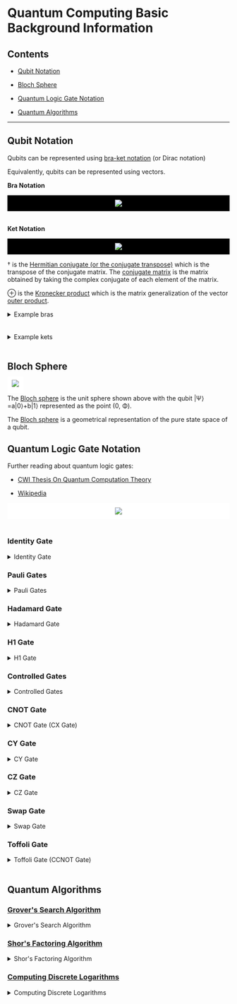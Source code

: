 # Quantum Computing Basic Background Information

## Contents

- [Qubit Notation](#Qubit-Notation)

- [Bloch Sphere](#Bloch-Sphere)

- [Quantum Logic Gate Notation](#Quantum-Logic-Gate-Notation)

- [Quantum Algorithms](#Quantum-Algorithms)

***

## Qubit Notation

Qubits can be represented using
[bra-ket notation](https://chem.libretexts.org/Bookshelves/Physical_and_Theoretical_Chemistry_Textbook_Maps/Supplemental_Modules_(Physical_and_Theoretical_Chemistry)/Quantum_Mechanics/03._The_Tools_of_Quantum_Mechanics/Bra-Ket_Notation)
(or Dirac notation)

Equivalently, qubits can be represented using vectors.

**Bra Notation**

<div style="background-color:rgb(0, 0, 0); text-align:center; vertical-align: middle; padding:10px">

<img src="https://render.githubusercontent.com/render/math?math=\color{white}\left\langle%20A\right|=\left(\left|A\right\rangle\right)^\dagger=\begin{pmatrix}A_1%26A_2%26\cdots%26A_n\end{pmatrix}">

</div>

<br />

**Ket Notation**

<div style="background-color:rgb(0, 0, 0); text-align:center; vertical-align: middle; padding:10px">

<img src="https://render.githubusercontent.com/render/math?math=\color{white}\left|A\right\rangle=\left(\left\langle{A}\right|\right)^\dagger=\begin{pmatrix}A_1\\A_2\\%0A\vdots\\A_n\end{pmatrix}">

</div>


† is the
[Hermitian conjugate (or the conjugate transpose)](https://mathworld.wolfram.com/ConjugateTranspose.html)
which is the transpose of the conjugate matrix.  The
[conjugate matrix](https://mathworld.wolfram.com/ConjugateMatrix.html)
is the matrix obtained by taking the complex conjugate of each element of the
matrix.

⊕ is the
[Kronecker product](https://mathworld.wolfram.com/KroneckerProduct.html)
which is the matrix generalization of the vector
[outer product](https://en.wikipedia.org/wiki/Outer_product).

[comment]: <> (Example bras)
<details>
    <summary>Example bras</summary>

<br />

<div style="background-color:rgb(0, 0, 0); text-align:center; vertical-align: middle; padding:10px">

<img src="https://render.githubusercontent.com/render/math?math=\color{white}\newline\left\langle%20A\right|\otimes\left\langle%20B\right|\otimes\left\langle%20C\right|=(\left\langle%20A\right|\otimes\left\langle%20B\right|)\otimes\left\langle%20C\right|=\left\langle%20AB\right|\otimes\left\langle%20C\right|=\left\langle%20ABC\right|\newline\left\langle%20A\right|\otimes\left\langle%20B\right|\otimes\left\langle%20C\right|=\left\langle%20A\right|\otimes(\left\langle%20B\right|\otimes\left\langle%20C\right|)=\left\langle%20A\right|\otimes\left\langle%20BC\right|=\left\langle%20ABC\right|">

</div>

<br />

[comment]: <> (0 bra)

<div style="background-color:rgb(0, 0, 0); text-align:center; vertical-align: middle; padding:10px">

<img src="https://render.githubusercontent.com/render/math?math=\color{white}\left\langle0\right|=\begin{pmatrix}1%260\end{pmatrix}">

</div>

<br />

[comment]: <> (1 bra)
<div style="background-color:rgb(0, 0, 0); text-align:center; vertical-align: middle; padding:10px">

<img src="https://render.githubusercontent.com/render/math?math=\color{white}\left\langle1\right|=\begin{pmatrix}0%261\end{pmatrix}">

</div>

<br />

[comment]: <> (00 bra)
<div style="background-color:rgb(0, 0, 0); text-align:center; vertical-align: middle; padding:10px">

<img src="https://render.githubusercontent.com/render/math?math=\color{white}\left\langle00\right|=\left\langle0\right|\otimes\left\langle0\right|=\begin{pmatrix}1%260\end{pmatrix}\otimes\begin{pmatrix}1%260\end{pmatrix}=\begin{pmatrix}1%260%260%260\end{pmatrix}">

</div>

<br />

[comment]: <> (01 bra)
<div style="background-color:rgb(0, 0, 0); text-align:center; vertical-align: middle; padding:10px">

<img src="https://render.githubusercontent.com/render/math?math=\color{white}\left\langle01\right|=\left\langle0\right|\otimes\left\langle1\right|=\begin{pmatrix}1%260\end{pmatrix}\otimes\begin{pmatrix}0%261\end{pmatrix}=\begin{pmatrix}0%261%260%260\end{pmatrix}">

</div>

<br />

[comment]: <> (10 bra)
<div style="background-color:rgb(0, 0, 0); text-align:center; vertical-align: middle; padding:10px">

<img src="https://render.githubusercontent.com/render/math?math=\color{white}\left\langle10\right|=\left\langle1\right|\otimes\left\langle0\right|=\begin{pmatrix}0%261\end{pmatrix}\otimes\begin{pmatrix}1%260\end{pmatrix}=\begin{pmatrix}0%260%261%260\end{pmatrix}">

</div>

<br />

[comment]: <> (11 bra)
<div style="background-color:rgb(0, 0, 0); text-align:center; vertical-align: middle; padding:10px">

<img src="https://render.githubusercontent.com/render/math?math=\color{white}\left\langle11\right|=\left\langle1\right|\otimes\left\langle1\right|=\begin{pmatrix}0%261\end{pmatrix}\otimes\begin{pmatrix}0%261\end{pmatrix}=\begin{pmatrix}0%260%260%261\end{pmatrix}">

</div>

<br />

[comment]: <> (000 bra)
<div style="background-color:rgb(0, 0, 0); text-align:center; vertical-align: middle; padding:10px">

<img src="https://render.githubusercontent.com/render/math?math=\color{white}\left\langle000\right|=\left\langle0\right|\otimes\left\langle0\right|\otimes\left\langle0\right|=\left\langle00\right|\otimes\left\langle0\right|=\begin{pmatrix}1%260%260%260\end{pmatrix}\otimes\begin{pmatrix}1%260\end{pmatrix}=\begin{pmatrix}1%260%260%260%260%260%260%260\end{pmatrix}">

</div>

<br />

[comment]: <> (001 bra)
<div style="background-color:rgb(0, 0, 0); text-align:center; vertical-align: middle; padding:10px">

<img src="https://render.githubusercontent.com/render/math?math=\color{white}\left\langle001\right|=\left\langle0\right|\otimes\left\langle0\right|\otimes\left\langle1\right|=\left\langle00\right|\otimes\left\langle1\right|=\begin{pmatrix}1%260%260%260\end{pmatrix}\otimes\begin{pmatrix}0%261\end{pmatrix}=\begin{pmatrix}0%261%260%260%260%260%260%260\end{pmatrix}">

</div>

<br />

[comment]: <> (010 bra)
<div style="background-color:rgb(0, 0, 0); text-align:center; vertical-align: middle; padding:10px">

<img src="https://render.githubusercontent.com/render/math?math=\color{white}\left\langle010\right|=\left\langle0\right|\otimes\left\langle1\right|\otimes\left\langle0\right|=\left\langle01\right|\otimes\left\langle0\right|=\begin{pmatrix}0%261%260%260\end{pmatrix}\otimes\begin{pmatrix}1%260\end{pmatrix}=\begin{pmatrix}0%260%261%260%260%260%260%260\end{pmatrix}">

</div>

<br />

[comment]: <> (011 bra)
<div style="background-color:rgb(0, 0, 0); text-align:center; vertical-align: middle; padding:10px">

<img src="https://render.githubusercontent.com/render/math?math=\color{white}\left\langle011\right|=\left|0\right\rangle\otimes\left\langle1\right|\otimes\left\langle1\right|=\left\langle01\right|\otimes\left\langle1\right|=\begin{pmatrix}0%261%260%260\end{pmatrix}\otimes\begin{pmatrix}0%261\end{pmatrix}=\begin{pmatrix}0%260%260%261%260%260%260%260\end{pmatrix}">

</div>

<br />

[comment]: <> (100 bra)
<div style="background-color:rgb(0, 0, 0); text-align:center; vertical-align: middle; padding:10px">

<img src="https://render.githubusercontent.com/render/math?math=\color{white}\left\langle100\right|=\left\langle1\right|\otimes\left\langle0\right|\otimes\left\langle0\right|=\left\langle10\right|\otimes\left\langle0\right|=\begin{pmatrix}0%260%261%260\end{pmatrix}\otimes\begin{pmatrix}1%260\end{pmatrix}=\begin{pmatrix}0%260%260%260%261%260%260%260\end{pmatrix}">

</div>

<br />

[comment]: <> (101 bra)
<div style="background-color:rgb(0, 0, 0); text-align:center; vertical-align: middle; padding:10px">

<img src="https://render.githubusercontent.com/render/math?math=\color{white}\left\langle101\right|=\left\langle1\right|\otimes\left\langle0\right|\otimes\left\langle1\right|=\left\langle10\right|\otimes\left\langle1\right|=\begin{pmatrix}0%260%261%260\end{pmatrix}\otimes\begin{pmatrix}0%261\end{pmatrix}=\begin{pmatrix}0%260%260%260%260%261%260%260\end{pmatrix}">

</div>

<br />

[comment]: <> (110 bra)
<div style="background-color:rgb(0, 0, 0); text-align:center; vertical-align: middle; padding:10px">

<img src="https://render.githubusercontent.com/render/math?math=\color{white}\left\langle110\right|=\left\langle1\right|\otimes\left\langle1\right|\otimes\left\langle0\right|=\left\langle11\right|\otimes\left\langle0\right|=\begin{pmatrix}0%260%260%261\end{pmatrix}\otimes\begin{pmatrix}1%260\end{pmatrix}=\begin{pmatrix}0%260%260%260%260%260%261%260\end{pmatrix}">

</div>

<br />

[comment]: <> (111 bra)
<div style="background-color:rgb(0, 0, 0); text-align:center; vertical-align: middle; padding:10px">

<img src="https://render.githubusercontent.com/render/math?math=\color{white}\left\langle111\right|=\left\langle1\right|\otimes\left\langle1\right|\otimes\left\langle1\right|=\left\langle11\right|\otimes\left\langle1\right|=\begin{pmatrix}0%260%260%261\end{pmatrix}\otimes\begin{pmatrix}0%261\end{pmatrix}=\begin{pmatrix}0%260%260%260%260%260%260%261\end{pmatrix}">

</div>

</details>

<br />

[comment]: <> (Example kets)

<br />

<details>
    <summary>Example kets</summary>

<div style="background-color:rgb(0, 0, 0); text-align:center; vertical-align: middle; padding:10px">

<img src="https://render.githubusercontent.com/render/math?math=\color{white}\newline\left|A\right\rangle\otimes\left|B\right\rangle\otimes\left|C\right\rangle=(\left|A\right\rangle\otimes\left|B\right\rangle)\otimes\left|C\right\rangle=\left|AB\right\rangle\otimes\left|C\right\rangle=\left|ABC\right\rangle\newline\left|A\right\rangle\otimes\left|B\right\rangle\otimes\left|C\right\rangle=\left|A\right\rangle\otimes(\left|B\right\rangle\otimes\left|C\right\rangle)=\left|A\right\rangle\otimes\left|BC\right\rangle=\left|ABC\right\rangle">

</div>

<br />

[comment]: <> (0 ket)
<div style="background-color:rgb(0, 0, 0); text-align:center; vertical-align: middle; padding:10px">

<img src="https://render.githubusercontent.com/render/math?math=\color{white}\left|0\right\rangle=\begin{pmatrix}1\\%0A0\end{pmatrix}">

</div>

<br />

[comment]: <> (1 ket)
<div style="background-color:rgb(0, 0, 0); text-align:center; vertical-align: middle; padding:10px">

<img src="https://render.githubusercontent.com/render/math?math=\color{white}\left|1\right\rangle=\begin{pmatrix}0\\%0A1\end{pmatrix}">

</div>

<br />

[comment]: <> (00 ket)
<div style="background-color:rgb(0, 0, 0); text-align:center; vertical-align: middle; padding:10px">

<img src="https://render.githubusercontent.com/render/math?math=\color{white}\left|00\right\rangle=\left|0\right\rangle\otimes\left|0\right\rangle=\begin{pmatrix}1\\%0A0\end{pmatrix}\otimes\begin{pmatrix}1\\%0A0\end{pmatrix}=\begin{pmatrix}1\\%0A0\\%0A0\\%0A0\end{pmatrix}">

</div>

<br />

[comment]: <> (01 ket)
<div style="background-color:rgb(0, 0, 0); text-align:center; vertical-align: middle; padding:10px">

<img src="https://render.githubusercontent.com/render/math?math=\color{white}\left|01\right\rangle=\left|0\right\rangle\otimes\left|1\right\rangle=\begin{pmatrix}1\\%0A0\end{pmatrix}\otimes\begin{pmatrix}0\\%0A1\end{pmatrix}=\begin{pmatrix}0\\%0A1\\%0A0\\%0A0\end{pmatrix}">

</div>

<br />

[comment]: <> (10 ket)
<div style="background-color:rgb(0, 0, 0); text-align:center; vertical-align: middle; padding:10px">

<img src="https://render.githubusercontent.com/render/math?math=\color{white}\left|10\right\rangle=\left|1\right\rangle\otimes\left|0\right\rangle=\begin{pmatrix}0\\%0A1\end{pmatrix}\otimes\begin{pmatrix}1\\%0A0\end{pmatrix}=\begin{pmatrix}0\\%0A0\\%0A1\\%0A0\end{pmatrix}">

</div>

<br />

[comment]: <> (11 ket)
<div style="background-color:rgb(0, 0, 0); text-align:center; vertical-align: middle; padding:10px">

<img src="https://render.githubusercontent.com/render/math?math=\color{white}\left|11\right\rangle=\left|1\right\rangle\otimes\left|1\right\rangle=\begin{pmatrix}0\\%0A1\end{pmatrix}\otimes\begin{pmatrix}0\\%0A1\end{pmatrix}=\begin{pmatrix}0\\%0A0\\%0A0\\%0A1\end{pmatrix}">

</div>

<br />

[comment]: <> (000 ket)
<div style="background-color:rgb(0, 0, 0); text-align:center; vertical-align: middle; padding:10px">

<img src="https://render.githubusercontent.com/render/math?math=\color{white}\left|000\right\rangle=\left|0\right\rangle\otimes\left|0\right\rangle\otimes\left|0\right\rangle=\left|00\right\rangle\otimes\left|0\right\rangle=\begin{pmatrix}1\\%0A0\\%0A0\\%0A0\end{pmatrix}\otimes\begin{pmatrix}1\\%0A0\end{pmatrix}=\begin{pmatrix}1\\%0A0\\%0A0\\%0A0\\%0A0\\%0A0\\%0A0\\%0A0\end{pmatrix}">

</div>

<br />

[comment]: <> (001 ket)
<div style="background-color:rgb(0, 0, 0); text-align:center; vertical-align: middle; padding:10px">

<img src="https://render.githubusercontent.com/render/math?math=\color{white}\left|001\right\rangle=\left|0\right\rangle\otimes\left|0\right\rangle\otimes\left|1\right\rangle=\left|00\right\rangle\otimes\left|1\right\rangle=\begin{pmatrix}1\\%0A0\\%0A0\\%0A0\end{pmatrix}\otimes\begin{pmatrix}0\\%0A1\end{pmatrix}=\begin{pmatrix}0\\%0A1\\%0A0\\%0A0\\%0A0\\%0A0\\%0A0\\%0A0\end{pmatrix}">

</div>

<br />

[comment]: <> (010 ket)
<div style="background-color:rgb(0, 0, 0); text-align:center; vertical-align: middle; padding:10px">

<img src="https://render.githubusercontent.com/render/math?math=\color{white}\left|010\right\rangle=\left|0\right\rangle\otimes\left|1\right\rangle\otimes\left|0\right\rangle=\left|01\right\rangle\otimes\left|0\right\rangle=\begin{pmatrix}0\\%0A1\\%0A0\\%0A0\end{pmatrix}\otimes\begin{pmatrix}1\\%0A0\end{pmatrix}=\begin{pmatrix}0\\%0A0\\%0A1\\%0A0\\%0A0\\%0A0\\%0A0\\%0A0\end{pmatrix}">

</div>

<br />

[comment]: <> (011 ket)
<div style="background-color:rgb(0, 0, 0); text-align:center; vertical-align: middle; padding:10px">

<img src="https://render.githubusercontent.com/render/math?math=\color{white}\left|011\right\rangle=\left|0\right\rangle\otimes\left|1\right\rangle\otimes\left|1\right\rangle=\left|01\right\rangle\otimes\left|1\right\rangle=\begin{pmatrix}0\\%0A1\\%0A0\\%0A0\end{pmatrix}\otimes\begin{pmatrix}0\\%0A1\end{pmatrix}=\begin{pmatrix}0\\%0A0\\%0A0\\%0A1\\%0A0\\%0A0\\%0A0\\%0A0\end{pmatrix}">

</div>

<br />

[comment]: <> (100 ket)
<div style="background-color:rgb(0, 0, 0); text-align:center; vertical-align: middle; padding:10px">

<img src="https://render.githubusercontent.com/render/math?math=\color{white}\left|100\right\rangle=\left|1\right\rangle\otimes\left|0\right\rangle\otimes\left|0\right\rangle=\left|10\right\rangle\otimes\left|0\right\rangle=\begin{pmatrix}0\\%0A0\\%0A1\\%0A0\end{pmatrix}\otimes\begin{pmatrix}1\\%0A0\end{pmatrix}=\begin{pmatrix}0\\%0A0\\%0A0\\%0A0\\%0A1\\%0A0\\%0A0\\%0A0\end{pmatrix}">

</div>

<br />

[comment]: <> (101 ket)
<div style="background-color:rgb(0, 0, 0); text-align:center; vertical-align: middle; padding:10px">

<img src="https://render.githubusercontent.com/render/math?math=\color{white}\left|101\right\rangle=\left|1\right\rangle\otimes\left|0\right\rangle\otimes\left|1\right\rangle=\left|10\right\rangle\otimes\left|1\right\rangle=\begin{pmatrix}0\\%0A0\\%0A1\\%0A0\end{pmatrix}\otimes\begin{pmatrix}0\\%0A1\end{pmatrix}=\begin{pmatrix}0\\%0A0\\%0A0\\%0A0\\%0A0\\%0A1\\%0A0\\%0A0\end{pmatrix}">

</div>

<br />

[comment]: <> (110 ket)
<div style="background-color:rgb(0, 0, 0); text-align:center; vertical-align: middle; padding:10px">

<img src="https://render.githubusercontent.com/render/math?math=\color{white}\left|110\right\rangle=\left|1\right\rangle\otimes\left|1\right\rangle\otimes\left|0\right\rangle=\left|11\right\rangle\otimes\left|0\right\rangle=\begin{pmatrix}0\\%0A0\\%0A0\\%0A1\end{pmatrix}\otimes\begin{pmatrix}1\\%0A0\end{pmatrix}=\begin{pmatrix}0\\%0A0\\%0A0\\%0A0\\%0A0\\%0A0\\%0A1\\%0A0\end{pmatrix}">

</div>


[comment]: <> (111 ket)
<div style="background-color:rgb(0, 0, 0); text-align:center; vertical-align: middle; padding:10px">

<img src="https://render.githubusercontent.com/render/math?math=\color{white}\left|111\right\rangle=\left|1\right\rangle\otimes\left|1\right\rangle\otimes\left|1\right\rangle=\left|11\right\rangle\otimes\left|1\right\rangle=\begin{pmatrix}0\\%0A0\\%0A0\\%0A1\end{pmatrix}\otimes\begin{pmatrix}0\\%0A1\end{pmatrix}=\begin{pmatrix}0\\%0A0\\%0A0\\%0A0\\%0A0\\%0A0\\%0A0\\%0A1\end{pmatrix}">

</div>


</details>

<br />

## Bloch Sphere
<span style="background-color:rgb(256, 256, 256); text-align:center; vertical-align: middle; padding:10px">
<img src="https://upload.wikimedia.org/wikipedia/commons/6/6b/Bloch_sphere.svg">
</span>

The [Bloch sphere](https://mathworld.wolfram.com/BlochSphere.html)
is the unit sphere shown above with the qubit |Ψ⟩=a|0⟩+b|1⟩ represented as the
point (0, Φ).

The [Bloch sphere](https://en.wikipedia.org/wiki/Bloch_sphere)
is a geometrical representation of the pure state space of a qubit.

## Quantum Logic Gate Notation

Further reading about quantum logic gates:

- [CWI Thesis On Quantum Computation Theory](https://www.illc.uva.nl/Research/Publications/Dissertations/DS-2002-04.text.pdf)

- [Wikipedia](https://en.wikipedia.org/wiki/Quantum_logic_gate)

<div style="background-color:rgb(256, 256, 256); text-align:center; vertical-align: middle; padding:10px">
<img src="https://upload.wikimedia.org/wikipedia/commons/e/e0/Quantum_Logic_Gates.png">
</div>

<br/>

### Identity Gate

<details>
    <summary>Identity Gate</summary>

The identity gate is a gate that leaves the quantum state unchanged.

The identity gate can be represented in matrix form as the
[identity matrix](https://mathworld.wolfram.com/IdentityMatrix.html).

</details>

### Pauli Gates

<details>
    <summary>Pauli Gates</summary>

The [Pauli gates (X, Y, Z)](https://en.wikipedia.org/wiki/Quantum_logic_gate#Pauli_gates_(X,Y,Z))
are the three Pauli matrices and act on a single qubit.

The Pauli X, Y, and Z equate, respectively, to a rotation around the
x, y, and z axes of the
[Bloch sphere](#Bloch-Sphere)
by π radians.

#### Pauli-X Gate

<details>
    <summary>Pauli-X Gate</summary>

The
[Pauli-X gate](https://www.quantum-inspire.com/kbase/pauli-x/)
is a single-qubit rotation through π radians around the x-axis of the
[Bloch sphere](#Bloch-Sphere).

The
[Pauli-X gate](https://en.wikipedia.org/wiki/Quantum_logic_gate#Pauli_gates_(X,Y,Z))
(sometimes called a bit-flip) is equivalent to the
[NOT gate](https://en.wikipedia.org/wiki/Inverter_(logic_gate))
for classical computers with respect to the standard basis |0⟩, |1⟩.

</details>

#### Pauli-Y Gate

<details>
    <summary>Pauli-Y Gate</summary>

The
[Pauli-Y gate](https://www.quantum-inspire.com/kbase/pauli-y/)
is a single-qubit rotation through π radians around the y-axis of the
[Bloch sphere](#Bloch-Sphere).

The
[Pauli-Y gate](https://en.wikipedia.org/wiki/Quantum_logic_gate#Pauli_gates_(X,Y,Z))
maps |0⟩ to i|1⟩ and |1⟩ to -i|0⟩.

</details>

#### Pauli-Z Gate

<details>
    <summary>Pauli-Z Gate</summary>

The
[Pauli-Z gate](https://www.quantum-inspire.com/kbase/pauli-z/)
is a single-qubit rotation through π radians around the z-axis of the
[Bloch sphere](#Bloch-Sphere).

The
[Pauli-Z gate](https://en.wikipedia.org/wiki/Quantum_logic_gate#Pauli_gates_(X,Y,Z))
(sometimes called the phase-flip) maps |0⟩ to |0⟩ and |1⟩ to -|1⟩.

</details>

</details>

### Hadamard Gate

<details>
    <summary>Hadamard Gate</summary>

The Hadamard gate represents a rotation of π about the axis

<div style="background-color:rgb(0, 0, 0); text-align:center; vertical-align: middle; padding:10px">

<img src="https://render.githubusercontent.com/render/math?math=\color{white}\frac{\hat{x}%20%2B\hat{z}}{\sqrt{2}}">

</div>

at the
[Bloch sphere](#bloch-sphere).

The [Hadamard gate](https://en.wikipedia.org/wiki/Quantum_logic_gate#Hadamard_gate)
maps the basis states (ie: creates a superposition if given a basis state):

<div style="background-color:rgb(0, 0, 0); text-align:center; vertical-align: middle; padding:10px">

<img src="https://render.githubusercontent.com/render/math?math=\color{white}\left|0\right\rangle\longmapsto\frac{\left|0\right\rangle%20%2B\left|1\right\rangle}{\sqrt{2}}">

</div>

<div style="background-color:rgb(0, 0, 0); text-align:center; vertical-align: middle; padding:10px">

<img src="https://render.githubusercontent.com/render/math?math=\color{white}\left|1\right\rangle\longmapsto\frac{\left|0\right\rangle-\left|1\right\rangle}{\sqrt{2}}">

</div>

</details>

### H1 Gate

<details>
    <summary>H1 Gate</summary>

The H1 gate is the
[Hadamard transformation](#hadamard-gate)
for a single qubit (or the Hermitian).

</details>

### Controlled Gates

<details>
    <summary>Controlled Gates</summary>

[Controlled gates](https://en.wikipedia.org/wiki/Quantum_logic_gate#Controlled_gates)
use control qubits and target qubits.

Control qubits act as a control for an operation applied to the target qubits.

Controlled gates usually start **C-** such as the two-qubit the
[controlled NOT gate](#cnot-gate) which is also known as the
[CNOT gate](#cnot-gate).

Controlled gates can be extended to more than two qubits by having more control
qubits as well as by having more target qubits.

For example, the three-qubit
[Toffoli gate (or the CCNOT gate)](#toffoli-gate)
has two control qubits and one target qubit.

</details>

### CNOT Gate

<details>
    <summary>CNOT Gate (CX Gate)</summary>

The CNOT gate is a
[controlled gate](#controlled-gates).

The
[CNOT gate (or CX gate)](https://www.quantum-inspire.com/kbase/cnot/)
is a two-qubit operation with the first qubit referred to as the control qubit
and the second qubit referred to as the target qubit. The CNOT gate performs a
[Pauli-X gate](#pauli-x-gate)
on the target qubit when the control qubit is in state |1⟩.

The
[CNOT gate (or controlled Pauli-X gate)](https://en.wikipedia.org/wiki/Quantum_logic_gate#Controlled_gates)
maps the basis states |a, b⟩ ⟼ |a, a ⊕ b⟩, where ⊕ is XOR.

</details>

### CY Gate

<details>
    <summary>CY Gate</summary>

The CY gate is a
[controlled gate](#controlled-gates).

The CY gate (or controlled Pauli-Y gate) is a two-qubit operation with the
first qubit referred to as the control qubit and the second qubit referred to
as the target qubit. The CY gate performs a
[Pauli-Y gate](#pauli-y-gate)
on the target qubit when the control qubit is in state |1⟩.

</details>

### CZ Gate

<details>
    <summary>CZ Gate</summary>

The CZ gate is a
[controlled gate](#controlled-gates).

The CZ gate (or controlled Pauli-Z gate) is a two-qubit operation with the
first qubit referred to as the control qubit  and the second qubit referred to
as the target qubit. The CZ gate performs a
[Pauli-Z gate](#pauli-z-gate)
on the target qubit when the control qubit is in state |1⟩.

</details>

### Swap Gate

<details>
    <summary>Swap Gate</summary>

The [swap gate](https://www.quantum-inspire.com/kbase/swap/) swaps two qubits with respect to the basis |00⟩, |01⟩, |10⟩, |11⟩

The swap gate addresses the following problem:

Given two integers **a** and **b**, swap their values without using temporary variables.

Using Python, this can be accomplished with the following code
(where ^ is the XOR operator in Python):

```
a ^= b
b ^= a
a ^= b
```

Feel free to try the above Python code for yourself on
[replit](https://replit.com/@AlexLim-Pro/IntegerSwap#main.py).

</details>

### Toffoli Gate

<details>
    <summary>Toffoli Gate (CCNOT Gate)</summary>

The Toffoli gate is a
[controlled gate](#controlled-gates).

The
[Toffoli gate (or the CCNOT gate) (or the CCX gate)](https://www.quantum-inspire.com/kbase/toffoli/)
is a three-qubit operation with the first two qubits referred to as the control
qubits and the third qubit referred to as the target qubit. The Toffoli gate
performs a [Pauli-X gate](#pauli-x-gate) if and only if both control qubits
are in state |1⟩.

</details>

<br/>

## Quantum Algorithms

### [Grover's Search Algorithm](CompletedExamples/GroverSearchAlgorithm.py)

<details>
    <summary>Grover's Search Algorithm</summary>

In order to search through a list where nothing is known about the ordering
of the list, a classical computer cannot find an element of the list in less
than *O(N)* evaluations because in the worst case, a classical computer would
need to go through the entire list in order to find said element.

On the other hand,
[Grover's search algorithm](https://quantum-computing.ibm.com/composer/docs/iqx/guide/grovers-algorithm)
only needs to evaluate the
function *O(√(N))* times.

Much like brute force guess and check programs, Grover's search algorithm can
be used to guess and check in order to more quickly finds solutions than
pure brute force. For example, this can be used to solve Sudoku boards.

</details>

### [Shor's Factoring Algorithm](CompletedExamples/ShorFactoringAlgorithm.py)

<details>
    <summary>Shor's Factoring Algorithm</summary>

Shor's factoring algorithm finds the factors of a composite number in
polynomial time <em>O(</em>log<em>(N)</em>. For reference, using the classical Dixon's
factoring method, the optimal time complexity is

<div style="background-color:rgb(0, 0, 0); text-align:center; vertical-align: middle; padding:10px">

<img src="https://render.githubusercontent.com/render/math?math=\color{white}O\left(\exp\left(2\sqrt{2}\sqrt{\log(N)\log(\log(N))}\right)\right)">

</div>

Shor's factoring algorithm can be used to break
[RSA encryption](https://en.wikipedia.org/wiki/RSA_(cryptosystem)).

In short, in order to factor a number **N**, after guessing a number **g**
that shares factors with **N**, Shor's factoring algorithm finds the period
**p** of the cyclic group

<div style="background-color:rgb(0, 0, 0); text-align:center; vertical-align: middle; padding:10px">

<img src="https://render.githubusercontent.com/render/math?math=\color{white}p=g^{2^{x}}\mod%20N">

</div>

and uses **p** to find a better guess **q** that is more likely to share factors
with **N**.

<div style="background-color:rgb(0, 0, 0); text-align:center; vertical-align: middle; padding:10px">

<img src="https://render.githubusercontent.com/render/math?math=\color{white}q=g^{\frac{p}{2}}\pm1">

</div>

Further reading about Shor's factoring algorithm:

- [Chemistry LibreTexts](https://chem.libretexts.org/Bookshelves/Physical_and_Theoretical_Chemistry_Textbook_Maps/Supplemental_Modules_(Physical_and_Theoretical_Chemistry)/Quantum_Tutorials_(Rioux)/Quantum_Teleportation/381%3A_Factoring_Using_Shor's_Quantum_Algorithm)

- [minutephysics](https://www.youtube.com/watch?v=lvTqbM5Dq4Q)

- [Qiskit Lectures](https://www.youtube.com/watch?v=mAHC1dWKNYE)

- [Wikipedia](https://en.wikipedia.org/wiki/Shor%27s_algorithm)

</details>

### [Computing Discrete Logarithms](CompletedExamples/ComputingDiscreteLogarithms.py)

<details>
    <summary>Computing Discrete Logarithms</summary>

The Discrete Logarithm Problem:

<div style="color:white; background-color:rgb(0, 0, 0); text-align:left; vertical-align: middle; padding:10px">
Let <b>g</b> be a generator of the group <b>G</b> of order <b>n</b>.
<br/>
Let <b>c</b> be the cipher.
<br/>
Let <b>p</b> be the prime modulus.
<br/>
Given
<img src="https://render.githubusercontent.com/render/math?math=\color{white}c=g^k\mod{p}\in%20G">
.
<br/>
Find the value of <b>k</b>
</div>

The specific implementation used in BitOQSim is the
[Pohlig-Hellman algorithm](https://ee.stanford.edu/~hellman/publications/28.pdf)
where
[Shor's factoring algorithm](#[Shor's Factoring Algorithm](CompletedExamples/ShorFactoringAlgorithm.py))
is used to find the prime factorization of the order of the group **G**.

The Pohlig-Hellman algorithm uses the prime factorization of the order of the
group **G** to split the discrete logarithm problem into smaller subgroups
which can then be solved with
[Chinese remainder theorem](https://mathworld.wolfram.com/ChineseRemainderTheorem.html).

Further reading about discrete logarithms:

- [Estimating Gauss Sums and Calculating Discrete Logarithms](https://sites.cs.ucsb.edu/~vandam/gausssumdlog.pdf)

- [Khan Academy](https://www.khanacademy.org/computing/computer-science/cryptography/modern-crypt/v/discrete-logarithm-problem)

- [Wikipedia](https://en.wikipedia.org/wiki/Pohlig%E2%80%93Hellman_algorithm)

</details>

<br/>
